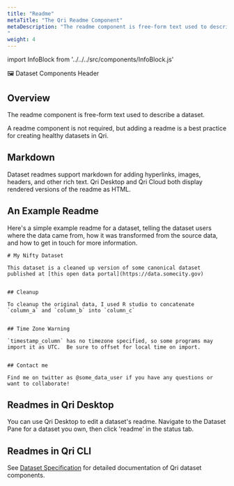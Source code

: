 ```yaml
---
title: "Readme"
metaTitle: "The Qri Readme Component"
metaDescription: "The readme component is free-form text used to describe a dataset.
"
weight: 4
---
```


import InfoBlock from '../../../src/components/InfoBlock.js'

🖼 Dataset Components Header

## Overview

The readme component is free-form text used to describe a dataset.

A readme component is not required, but adding a readme is a best practice for creating healthy datasets in Qri.

## Markdown

Dataset readmes support markdown for adding hyperlinks, images, headers, and other rich text.  Qri Desktop and Qri Cloud both display rendered versions of the readme as HTML.

## An Example Readme

Here's a simple example readme for a dataset, telling the dataset users where the data came from, how it was transformed from the source data, and how to get in touch for more information.

```text
# My Nifty Dataset

This dataset is a cleaned up version of some canonical dataset published at [this open data portal](https://data.somecity.gov)


## Cleanup

To cleanup the original data, I used R studio to concatenate `column_a` and `column_b` into `column_c`


## Time Zone Warning

`timestamp_column` has no timezone specified, so some programs may import it as UTC.  Be sure to offset for local time on import.


## Contact me

Find me on twitter as @some_data_user if you have any questions or want to collaborate!

```

## Readmes in Qri Desktop

You can use Qri Desktop to edit a dataset's readme.  Navigate to the Dataset Pane for a dataset you own, then click 'readme' in the status tab.

## Readmes in Qri CLI

<InfoBlock>
  See <a href="/docs/reference/dataset-specification/">Dataset Specification</a> for detailed documentation of Qri dataset components.
</InfoBlock>
